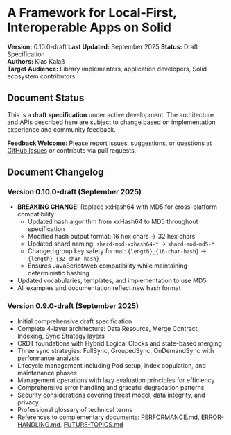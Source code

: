 # A Framework for Local-First, Interoperable Apps on Solid

**Version:** 0.10.0-draft
**Last Updated:** September 2025
**Status:** Draft Specification  
**Authors:** Klas Kalaß  
**Target Audience:** Library implementers, application developers, Solid ecosystem contributors  

## Document Status

This is a **draft specification** under active development. The architecture and APIs described here are subject to change based on implementation experience and community feedback. 

**Feedback Welcome:** Please report issues, suggestions, or questions at [GitHub Issues](https://github.com/anthropics/claude-code/issues) or contribute via pull requests.

## Document Changelog

### Version 0.10.0-draft (September 2025)
- **BREAKING CHANGE:** Replace xxHash64 with MD5 for cross-platform compatibility
  - Updated hash algorithm from xxHash64 to MD5 throughout specification
  - Modified hash output format: 16 hex chars → 32 hex chars
  - Updated shard naming: `shard-mod-xxhash64-*` → `shard-mod-md5-*`
  - Changed group key safety format: `{length}_{16-char-hash}` → `{length}_{32-char-hash}`
  - Ensures JavaScript/web compatibility while maintaining deterministic hashing
- Updated vocabularies, templates, and implementation to use MD5
- All examples and documentation reflect new hash format

### Version 0.9.0-draft (September 2025)
- Initial comprehensive draft specification
- Complete 4-layer architecture: Data Resource, Merge Contract, Indexing, Sync Strategy layers
- CRDT foundations with Hybrid Logical Clocks and state-based merging
- Three sync strategies: FullSync, GroupedSync, OnDemandSync with performance analysis
- Lifecycle management including Pod setup, index population, and maintenance phases
- Management operations with lazy evaluation principles for efficiency
- Comprehensive error handling and graceful degradation patterns
- Security considerations covering threat model, data integrity, and privacy
- Professional glossary of technical terms
- References to complementary documents: [PERFORMANCE.md](PERFORMANCE.md), [ERROR-HANDLING.md](ERROR-HANDLING.md), [FUTURE-TOPICS.md](FUTURE-TOPICS.md)
